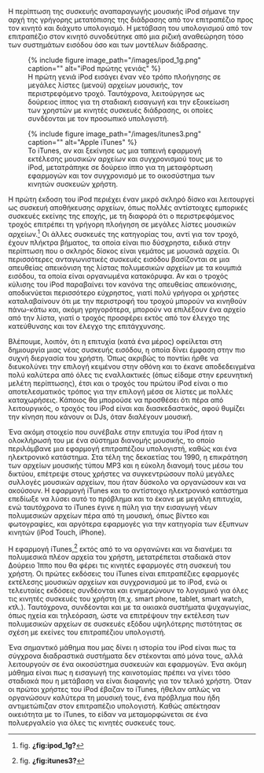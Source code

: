 Η περίπτωση της συσκευής αναπαραγωγής μουσικής iPod σήμανε την αρχή της
γρήγορης μετατόπισης της διάδρασης από τον επιτραπέζιο προς τον κινητό
και διάχυτο υπολογισμό. Η μετάβαση του υπολογισμού από τον επιτραπέζιο
στον κινητό συνοδεύτηκε από μια ριζική αναθεώρηση τόσο των συστημάτων
εισόδου όσο και των μοντέλων διάδρασης.

<figure id="fig:ipod_1g">
{% include figure image_path="/images/ipod_1g.png" caption="" alt="iPod
πρώτης γενιάς" %}
<figcaption>
Η πρώτη γενιά iPod εισάγει έναν νέο τρόπο πλοήγησης σε μεγάλες λίστες
(μενού) αρχείων μουσικής, τον περιστρεφόμενο τροχό. Ταυτόχρονα,
λειτούργησε ως δούρειος ίππος για τη σταδιακή εισαγωγή και την
εξοικείωση των χρηστών με κινητές συσκευές διάδρασης, οι οποίες
συνδέονται με τον προσωπικό υπολογιστή.
</figcaption>
</figure>
<figure id="fig:itunes3">
{% include figure image_path="/images/itunes3.png" caption="" alt="Apple
iTunes" %}
<figcaption>
Το iTunes, αν και ξεκίνησε ως μια ταπεινή εφαρμογή εκτέλεσης μουσικών
αρχείων και συγχρονισμού τους με το iPod, μετατράπηκε σε δούρειο ίππο
για τη μεταφόρτωση εφαρμογών και τον συγχρονισμό με το οικοσύστημα των
κινητών συσκευών χρήστη.
</figcaption>
</figure>

Η πρώτη έκδοση του iPod περιέχει έναν μικρό σκληρό δίσκο και λειτουργεί
ως συσκευή αποθήκευσης αρχείων, όπως πολλές αντίστοιχες εμπορικές
συσκευές εκείνης της εποχής, με τη διαφορά ότι ο περιστρεφόμενος τροχός
επιτρέπει τη γρήγορη πλοήγηση σε μεγάλες λίστες μουσικών αρχείων.[^1] Οι
άλλες συσκευές της κατηγορίας του, αντί για τον τροχό, έχουν πλήκτρα
βήματος, τα οποία είναι πιο δύσχρηστα, ειδικά στην περίπτωση που ο
σκληρός δίσκος είναι γεμάτος με μουσικά αρχεία. Οι περισσότερες
ανταγωνιστικές συσκευές εισόδου βασίζονται σε μια απευθείας απεικόνιση
της λίστας πολυμεσικών αρχείων με τα κουμπιά εισόδου, τα οποία είναι
οργανωμένα κατακόρυφα. Αν και ο τροχός κύλισης του iPod παραβαίνει τον
κανόνα της απευθείας απεικόνισης, αποδικνύεται περισσότερο εύχρηστος,
γιατί πολύ γρήγορα οι χρήστες καταλαβαίνουν ότι με την περιστροφή του
τροχού μπορούν να κινηθούν πάνω-κάτω και, ακόμη γρηγορότερα, μπορούν να
επιλέξουν ένα αρχείο από την λίστα, γιατί ο τροχός προσφέρει εκτός από
τον έλεγχο της κατεύθυνσης και τον έλεγχο της επιτάγχυνσης.

Βλέπουμε, λοιπόν, ότι η επιτυχία (κατά ένα μέρος) οφείλεται στη
δημιουργία μιας νέας συσκευής εισόδου, η οποία δίνει έμφαση στην πιο
συχνή διεργασία του χρήστη. Όπως ακριβώς το ποντίκι ήρθε να διευκολύνει
την επιλογή κειμένου στην οθόνη και το έκανε αποδεδειγμένα πολύ καλύτερα
από όλες τις εναλλακτικές (όπως είδαμε στην ερευνητική μελέτη
περίπτωσης), έτσι και ο τροχός του πρώτου iPod είναι ο πιο
αποτελεσματικός τρόπος για την επιλογή μέσα σε λίστες με πολλές
καταχωρήσεις. Κάποιος θα μπορούσε να προσθέσει ότι πέρα από
λειτουργικός, ο τροχός του iPod είναι και διασκεδαστικός, αφού θυμίζει
την κίνηση που κάνουν οι DJs, όταν διαλέγουν μουσική.

Ένα ακόμη στοιχείο που συνέβαλε στην επιτυχία του iPod ήταν η ολοκλήρωσή
του με ένα σύστημα διανομής μουσικής, το οποίο περιλάμβανε μια εφαρμογή
επιτραπέζιου υπολογιστή, καθώς και ένα ηλεκτρονικό κατάστημα. Στα τέλη
της δεκαετίας του 1990, η επικράτηση των αρχείων μουσικής τύπου MP3 και
η εύκολη διανομή τους μέσω του δικτύου, επέτρεψε στους χρήστες να
συγκεντρώσουν πολύ μεγάλες συλλογές μουσικών αρχείων, που ήταν δύσκολο
να οργανώσουν και να ακούσουν. Η εφαρμογή iTunes και το αντίστοιχο
ηλεκτρονικό κατάστημα επεδίωξε να λύσει αυτό το πρόβλημα και το έκανε με
μεγάλη επιτυχία, ενώ ταυτόχρονα το iTunes έγινε η πύλη για την εισαγωγή
νέων πολυμεσικών αρχείων πέρα από τη μουσική, όπως βίντεο και
φωτογραφίες, και αργότερα εφαρμογές για την κατηγορία των έξυπνων
κινητών (iPod Touch, iPhone).

Η εφαρμογή iTunes,[^2] εκτός από το να οργανώνει και να διανέμει τα
πολυμεσικά πλέον αρχεία του χρήστη, μετατρέπεται σταδιακά στον Δούρειο
Ίππο που θα φέρει τις κινητές εφαρμογές στη συσκευή του χρήστη. Οι
πρώτες εκδόσεις του iTunes είναι επιτραπέζιες εφαρμογές εκτέλεσης
μουσικών αρχείων και συγχρονισμού με το iPod, ενώ οι τελευταίες εκδόσεις
συνδέονται και ενημερώνουν το λογισμικό για όλες τις κινητές συσκευές
του χρήστη (π.χ. smart phone, tablet, smart watch, κτλ.). Ταυτόχρονα,
συνδέονται και με τα οικιακά συστήματα ψυχαγωγίας, όπως ηχεία και
τηλεόραση, ώστε να επιτρέψουν την εκτέλεση των πολυμεσικών αρχείων σε
συσκευές εξόδου υψηλότερης πιστότητας σε σχέση με εκείνες του
επιτραπέζιου υπολογιστή.

Ένα σημαντικό μάθημα που μας δίνει η ιστορία του iPod είναι πως τα
σύγχρονα διαδραστικά συστήματα δεν στέκονται από μόνα τους, αλλά
λειτουργούν σε ένα οικοσύστημα συσκευών και εφαρμογών. Ένα ακόμη μάθημα
είναι πως η εισαγωγή της καινοτομίας πρέπει να γίνει τόσο σταδιακά που η
μετάβαση να είναι διαφανής για τον τελικό χρήστη. Όταν οι πρώτοι χρήστες
του iPod έβαζαν το iTunes, ήθελαν απλώς να οργανώσουν καλύτερα τη
μουσική τους, ένα πρόβλημα που ήδη αντιμετώπιζαν στον επιτραπέζιο
υπολογιστή. Καθώς απέκτησαν οικειότητα με το iTunes, το είδαν να
μεταμορφώνεται σε ένα πολυεργαλείο για όλες τις κινητές συσκευές τους.

[^1]: fig. **¿fig:ipod_1g?**

[^2]: fig. **¿fig:itunes3?**
